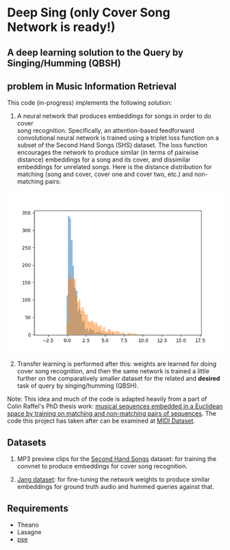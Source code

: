 # Deep Sing (only Cover Song Network is ready!)
## A deep learning solution to the Query by Singing/Humming (QBSH) 
## problem in Music Information Retrieval

This code (in-progress) implements the following solution:
1. A neural network that produces embeddings for songs in order to do cover  
 song recognition. Specifically, an attention-based feedforward convolutional 
 neural network is trained using a triplet loss function on a subset of the 
 Second Hand Songs (SHS) dataset. The loss function encourages the network 
 to produce similar (in terms of pairwise distance) embeddings for a song 
 and its cover, and dissimilar embeddings for unrelated songs. Here is the 
 distance distribution for matching (song and cover, cover one and cover two,
 etc.) and non-matching pairs:
 
![](output/distance_distribution_csr.png)


2. Transfer learning is performed after this: weights are learned for doing 
 cover song recognition, and then the same network is trained a little 
 further on the comparatively smaller dataset for the related and **desired** 
 task of query by singing/humming (QBSH).

Note: This idea and much of the code is adapted heavily from a part of Colin Raffel's PhD thesis work: [musical sequences embedded in a Euclidean space by training on matching and non-matching pairs of sequences](http://colinraffel.com/publications/icassp2016pruning.pdf). The code this project has taken after can be examined at [MIDI Dataset](https://github.com/craffel/midi-dataset).


## Datasets
1. MP3 preview clips for the [Second Hand Songs](https://labrosa.ee.columbia.edu/millionsong/secondhand) dataset: for training the convnet to produce embeddings for cover song recognition.

2. [Jang dataset](http://www.music-ir.org/mirex/wiki/2016:MIREX2016_Results): for fine-tuning the network weights to produce similar embeddings for ground truth audio and hummed queries against that.

## Requirements

- Theano
- Lasagne
- [pse](https://github.com/craffel/pse)

